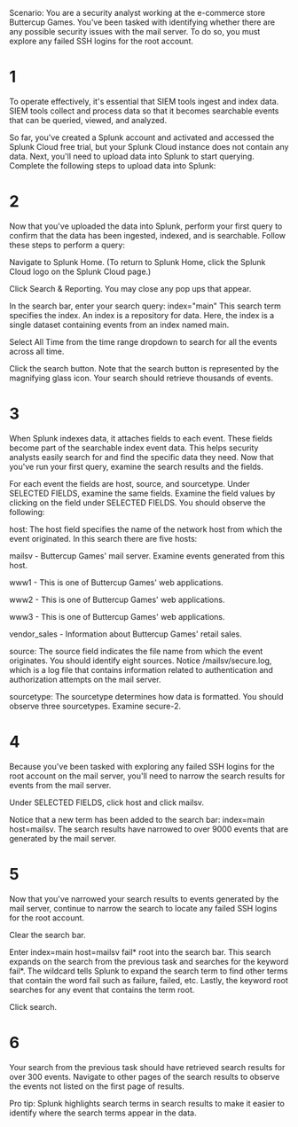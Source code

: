 Scenario: 
You are a security analyst working at the e-commerce store Buttercup Games. You've been tasked with identifying whether there are any possible security issues with the mail server. To do so, you must explore any failed SSH logins for the root account.  

# 1
To operate effectively, it's essential that SIEM tools ingest and index data. SIEM tools collect and process data so that it becomes searchable events that can be queried, viewed, and analyzed.

So far, you've created a Splunk account and activated and accessed the Splunk Cloud free trial, but your Splunk Cloud instance does not contain any data. Next, you'll need to upload data into Splunk to start querying. Complete the following steps to upload data into Splunk:

# 2 
Now that you've uploaded the data into Splunk, perform your first query to confirm that the data has been ingested, indexed, and is searchable. Follow these steps to perform a query:

Navigate to Splunk Home. (To return to Splunk Home, click the Splunk Cloud logo on the Splunk Cloud page.)

Click Search & Reporting. You may close any pop ups that appear.

In the search bar,  enter your search query:
index="main"
This search term specifies the index. An index is a repository for data. Here, the index is a single dataset containing events from an index named main.

Select All Time from the time range dropdown to search for all the events across all time.

Click the search button. Note that the search button is represented by the magnifying glass icon. Your search should retrieve thousands of events.
 # 3 
 When Splunk indexes data, it attaches fields to each event. These fields become part of the searchable index event data. This helps security analysts easily search for and find the specific data they need. Now that you've run your first query, examine the search results and the fields.

For each event the fields are host, source, and sourcetype. Under SELECTED FIELDS, examine the same fields.
Examine the field values by clicking on the field under SELECTED FIELDS. You should observe the following:

host: The host field specifies the name of the network host from which the event originated. In this search there are five hosts:

mailsv - Buttercup Games' mail server. Examine events generated from this host.

www1 - This is one of Buttercup Games' web applications.

www2 - This is one of Buttercup Games' web applications.

www3 - This is one of Buttercup Games' web applications.

vendor_sales - Information about Buttercup Games' retail sales.

source: The source field indicates the file name from which the event originates. You should identify eight sources. Notice /mailsv/secure.log, which is a log file that contains information related to authentication and authorization attempts on the mail server.

sourcetype: The sourcetype determines how data is formatted. You should observe three sourcetypes. Examine secure-2.

# 4 
Because you've been tasked with exploring any failed SSH logins for the root account on the mail server, you'll need to narrow the search results for events from the mail server.

Under SELECTED FIELDS, click host and click mailsv.

Notice that a new term has been added to the search bar: index=main host=mailsv. The search results have narrowed to over 9000 events that are generated by the mail server.

# 5 
Now that you've narrowed your search results to events generated by the mail server, continue to narrow the search to locate any failed SSH logins for the root account. 

Clear the search bar.

Enter index=main host=mailsv fail* root into the search bar.
This search expands on the search from the previous task and searches for the keyword fail*. The wildcard tells Splunk to expand the search term to find other terms that contain the word fail such as failure, failed, etc. Lastly, the keyword root searches for any event that contains the term root.

Click search.

# 6 
Your search from the previous task should have retrieved search results for over 300 events. Navigate to other pages of the search results to observe the events not listed on the first page of results.

Pro tip: Splunk highlights search terms in search results to make it easier to identify where the search terms appear in the data.

